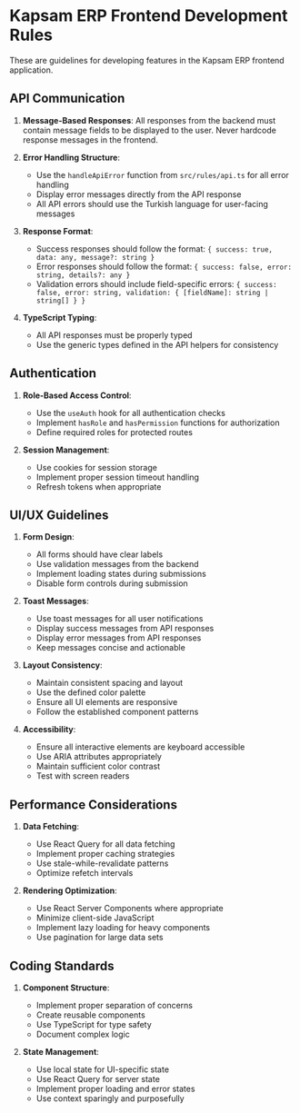 # Kapsam ERP Frontend Development Rules

These are guidelines for developing features in the Kapsam ERP frontend application.

## API Communication

1. **Message-Based Responses**: All responses from the backend must contain message fields to be displayed to the user. Never hardcode response messages in the frontend.

2. **Error Handling Structure**:

   - Use the `handleApiError` function from `src/rules/api.ts` for all error handling
   - Display error messages directly from the API response
   - All API errors should use the Turkish language for user-facing messages

3. **Response Format**:

   - Success responses should follow the format: `{ success: true, data: any, message?: string }`
   - Error responses should follow the format: `{ success: false, error: string, details?: any }`
   - Validation errors should include field-specific errors: `{ success: false, error: string, validation: { [fieldName]: string | string[] } }`

4. **TypeScript Typing**:
   - All API responses must be properly typed
   - Use the generic types defined in the API helpers for consistency

## Authentication

1. **Role-Based Access Control**:

   - Use the `useAuth` hook for all authentication checks
   - Implement `hasRole` and `hasPermission` functions for authorization
   - Define required roles for protected routes

2. **Session Management**:
   - Use cookies for session storage
   - Implement proper session timeout handling
   - Refresh tokens when appropriate

## UI/UX Guidelines

1. **Form Design**:

   - All forms should have clear labels
   - Use validation messages from the backend
   - Implement loading states during submissions
   - Disable form controls during submission

2. **Toast Messages**:

   - Use toast messages for all user notifications
   - Display success messages from API responses
   - Display error messages from API responses
   - Keep messages concise and actionable

3. **Layout Consistency**:

   - Maintain consistent spacing and layout
   - Use the defined color palette
   - Ensure all UI elements are responsive
   - Follow the established component patterns

4. **Accessibility**:
   - Ensure all interactive elements are keyboard accessible
   - Use ARIA attributes appropriately
   - Maintain sufficient color contrast
   - Test with screen readers

## Performance Considerations

1. **Data Fetching**:

   - Use React Query for all data fetching
   - Implement proper caching strategies
   - Use stale-while-revalidate patterns
   - Optimize refetch intervals

2. **Rendering Optimization**:
   - Use React Server Components where appropriate
   - Minimize client-side JavaScript
   - Implement lazy loading for heavy components
   - Use pagination for large data sets

## Coding Standards

1. **Component Structure**:

   - Implement proper separation of concerns
   - Create reusable components
   - Use TypeScript for type safety
   - Document complex logic

2. **State Management**:
   - Use local state for UI-specific state
   - Use React Query for server state
   - Implement proper loading and error states
   - Use context sparingly and purposefully
